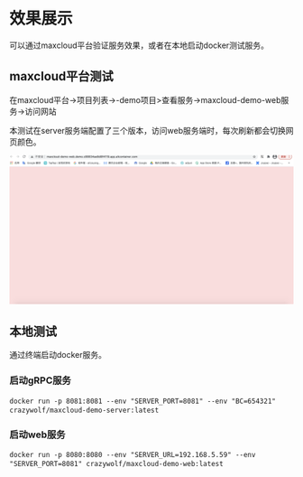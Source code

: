 # 效果展示

可以通过maxcloud平台验证服务效果，或者在本地启动docker测试服务。

## maxcloud平台测试

在maxcloud平台-&gt;项目列表-&gt;-demo项目&gt;查看服务-&gt;maxcloud-demo-web服务-&gt;访问网站

本测试在server服务端配置了三个版本，访问web服务端时，每次刷新都会切换网页颜色。

![](../.gitbook/assets/jie-ping-20210708-xia-wu-7.25.56.png)

## 本地测试

通过终端启动docker服务。

### 启动gRPC服务

```text
docker run -p 8081:8081 --env "SERVER_PORT=8081" --env "BC=654321" crazywolf/maxcloud-demo-server:latest
```

###  启动web服务

```text
docker run -p 8080:8080 --env "SERVER_URL=192.168.5.59" --env "SERVER_PORT=8081" crazywolf/maxcloud-demo-web:latest
```

 



